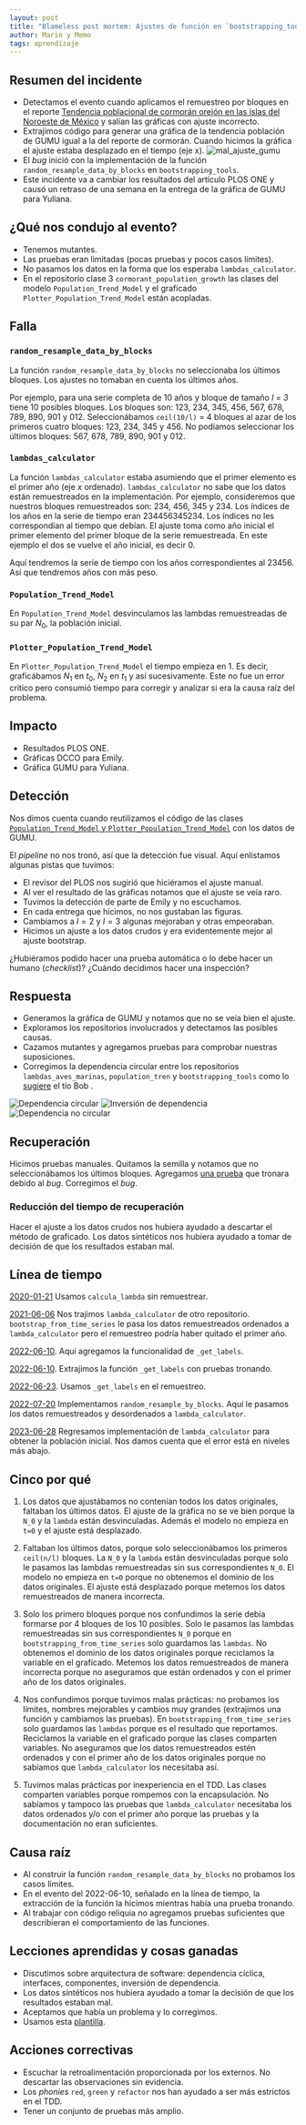 ```yaml
---
layout: post
title: "Blameless post mortem: Ajustes de función en `bootstrapping_tools`"
author: Mario y Memo
tags: aprendizaje
---
```


## Resumen del incidente

- Detectamos el evento cuando aplicamos el remuestreo por bloques en el reporte [Tendencia poblacional de cormorán orejón en las islas del Noroeste de México](https://bitbucket.org/IslasGECI/cormorant_population_growth/src/develop/reports/tendencia_poblacional_cormoran.tex) y salían las gráficas con ajuste incorrecto.
- Extrajimos código para generar una gráfica de la tendencia población de GUMU igual a la del reporte de cormorán. Cuando hicimos la gráfica el ajuste estaba desplazado en el tiempo (eje x).
![mal_ajuste_gumu](/assets/images/gumu_guadalupe_population_trend_wrong_fit.png)
- El _bug_ inició con la implementación de la función `random_resample_data_by_blocks` en `bootstrapping_tools`.
- Este incidente va a cambiar los resultados del artículo PLOS ONE y causó un retraso de una semana en la entrega de la gráfica de GUMU para Yuliana.

## ¿Qué nos condujo al evento?

- Tenemos mutantes.
- Las pruebas eran limitadas (pocas pruebas y pocos casos límites).
- No pasamos los datos en la forma que los esperaba `lambdas_calculator`.
- En el repositorio clase 3 `cormorant_population_growth` las clases del modelo `Population_Trend_Model` y el graficado `Plotter_Population_Trend_Model` están acopladas.

## Falla
### `random_resample_data_by_blocks` 
La función `random_resample_data_by_blocks` no seleccionaba los últimos bloques. 
Los ajustes no tomaban en cuenta los últimos años.

Por ejemplo, para una serie completa de 10 años y bloque de tamaño _l = 3_ tiene 10 posibles bloques.
Los bloques son: 123, 234, 345, 456, 567, 678, 789, 890, 901 y 012.
Seleccionábamos `ceil(10/l)` = 4 bloques al azar de los primeros cuatro bloques: 123, 234, 345 y 456. 
No podíamos seleccionar los últimos bloques: 567, 678, 789, 890, 901 y 012.

### `lambdas_calculator` 
La función `lambdas_calculator` estaba asumiendo que el primer elemento es el primer año (eje x ordenado).
`lambdas_calculator` no sabe que los datos están remuestreados en la implementación. 
Por ejemplo, consideremos que nuestros bloques remuestreados son: 234, 456, 345 y 234.
Los índices de los años en la serie de tiempo eran 234456345234.
Los índices no les correspondían al tiempo que debían.
El ajuste toma como año inicial el primer elemento del primer bloque de la serie remuestreada.
En este ejemplo el dos se vuelve el año inicial, es decir 0.

Aquí tendremos la serie de tiempo con los años correspondientes al 23456.
Así que tendremos años con más peso.

### `Population_Trend_Model` 
En `Population_Trend_Model` desvinculamos las lambdas remuestreadas de su par $N_0$, la población
inicial.

### `Plotter_Population_Trend_Model`
En `Plotter_Population_Trend_Model` el tiempo empieza en 1.
Es decir, graficábamos $N_1$ en $t_0$, $N_2$ en $t_1$ y así sucesivamente.
Este no fue un error crítico pero consumió tiempo para corregir y analizar si era la causa raíz del
problema.

## Impacto

- Resultados PLOS ONE.
- Gráficas DCCO para Emily.
- Gráfica GUMU para Yuliana.

## Detección

Nos dimos cuenta cuando reutilizamos el código de las clases [`Population_Trend_Model` y `Plotter_Population_Trend_Model`](https://bitbucket.org/IslasGECI/cormorant_population_growth/src/ee268ee38d3172f88908ba603ba0f11b967cd43e/src/calculate_cormorant_growth_rate.py#lines-55) con los datos de GUMU.

El _pipeline_  no nos tronó, así que la detección fue visual.
Aquí enlistamos algunas pistas que tuvimos:
- El revisor del PLOS nos sugirió que hiciéramos el ajuste manual.
- Al ver el resultado de las gráficas notamos que el ajuste se veía raro.
- Tuvimos la detección de parte de Emily y no escuchamos. 
- En cada entrega que hicimos, no nos gustaban las figuras.
- Cambiamos a $l=2$ y $l=3$ algunas mejoraban y otras empeoraban.
- Hicimos un ajuste a los datos crudos y era evidentemente mejor al ajuste bootstrap.

¿Hubiéramos podido hacer una prueba automática o lo debe hacer un humano (_checklist_)?
¿Cuándo decidimos hacer una inspección?

## Respuesta

- Generamos la gráfica de GUMU y notamos que no se veía bien el ajuste.
- Exploramos los repositorios involucrados y detectamos las posibles causas.
- Cazamos mutantes y agregamos pruebas para comprobar nuestras suposiciones.
- Corregimos la dependencia circular entre los repositorios `lambdas_aves_marinas`, `population_tren` y 
`bootstrapping_tools` como lo [sugiere](https://learning.oreilly.com/library/view/clean-architecture-a/9780134494272/ch14.xhtml#ch14) el tío Bob .

![Dependencia circular](/assets/images/cycle_dependency.png)
![Inversión de dependencia](/assets/images/cyle_dependency_solution.png)
![Dependencia no circular](/assets/images/no_cycle_dependency.png)

## Recuperación

Hicimos pruebas manuales.
Quitamos la semilla y notamos que no seleccionábamos los últimos bloques. 
Agregamos [una prueba](https://github.com/IslasGECI/bootstrapping_tools/blob/develop/tests/test_resample_distribution.py#L59) que tronara debido al _bug_.
Corregimos el _bug_. 

### Reducción del tiempo de recuperación
Hacer el ajuste a los datos crudos nos hubiera ayudado a descartar el método de graficado.
Los datos sintéticos nos hubiera ayudado a tomar de decisión de que los resultados estaban mal.


## Línea de tiempo

[2020-01-21](https://bitbucket.org/IslasGECI/cormorant_population_growth/commits/700faa4a08fed2ab44b4a8eebf2d55772253c3ec) Usamos `calcula_lambda` sin remuestrear.

[2021-06-06](https://github.com/IslasGECI/bootstrapping_tools/commit/0f933c0fd4e9e1bbdef42243a7a5153f6b58fdd3) Nos trajimos `lambda_calculator` de otro repositorio. `bootstrap_from_time_series` le pasa los datos remuestreados ordenados a `lambda_calculator` pero el remuestreo podría haber quitado el primer año.

[2022-06-10](https://github.com/IslasGECI/bootstrapping_tools/commit/2a693bdc1012b2a3fa210b6d1750cf73e1494306). Aquí agregamos la funcionalidad de `_get_labels`.

[2022-06-10](https://github.com/IslasGECI/bootstrapping_tools/commit/bddd257dc691bc3cddcbd1f603383c90b1a7d0c6). Extrajimos la función `_get_labels` con pruebas tronando.

[2022-06-23](https://github.com/IslasGECI/bootstrapping_tools/commit/b93b43a35799b15135164634b33b6e381574057b). Usamos `_get_labels` en el remuestreo.

[2022-07-20](https://github.com/IslasGECI/bootstrapping_tools/commit/9fb7f9ec617ec538265d56f5f6ebb0f6f7cad86f) Implementamos `random_resample_by_blocks`. Aquí le pasamos los datos remuestreados y desordenados a `lambda_calculator`.

[2023-06-28](https://github.com/IslasGECI/population_trend/commit/b2ec08f5f9a33e427c55dd5c2e61fea593905eb4) Regresamos implementación de `lambda_calculator` para obtener la población inicial. Nos damos cuenta que el error está en niveles más abajo.


## Cinco por qué

1. Los datos que ajustábamos no contenían todos los datos originales, faltaban los últimos datos.
El ajuste de la gráfica no se ve bien porque la `N_0` y la `lambda` están desvinculadas.
Además el modelo no empieza en `t=0` y el ajuste está desplazado.

2. Faltaban los últimos datos, porque solo seleccionábamos los primeros `ceil(n/l)` bloques.
La `N_0` y la `lambda` están desvinculadas porque solo le pasamos las lambdas remuestreadas sin sus correspondientes `N_0`.
El modelo no empieza en `t=0` porque no obtenemos el dominio de los datos originales.
El ajuste está desplazado porque metemos los datos remuestreados de manera incorrecta.

3. Solo los primero bloques porque nos confundimos la serie debía formarse por 4 bloques de los 10 posibles.
Solo le pasamos las lambdas remuestreadas sin sus correspondientes `N_0` porque en `bootstrapping_from_time_series` solo guardamos las `lambdas`.
No obtenemos el dominio de los datos originales porque reciclamos la variable en el graficado.
Metemos los datos remuestreados de manera incorrecta porque no aseguramos que están ordenados y con el primer año de los datos originales.

4. Nos confundimos porque tuvimos malas prácticas: no probamos los límites, nombres mejorables y cambios muy grandes (extrajimos una función y cambiamos las pruebas).
En `bootstrapping_from_time_series` solo guardamos las `lambdas` porque es el resultado que reportamos.
Reciclamos la variable en el graficado porque las clases comparten variables.
No aseguramos que los datos remuestreados estén ordenados y con el primer año de los datos originales porque no sabíamos que `lambda_calculator` los necesitaba así.

5. Tuvimos malas prácticas por inexperiencia en el TDD. 
Las clases comparten variables porque rompemos con la encapsulación.
No sabíamos y tampoco las pruebas que `lambda_calculator` necesitaba los datos ordenados y/o con el primer año porque las pruebas y la documentación no eran suficientes.

## Causa raíz
- Al construir la función `random_resample_data_by_blocks` no probamos los casos límites.
- En el evento del 2022-06-10, señalado en la línea de tiempo, la extracción de la función la hicimos mientras había una prueba tronando.
- Al trabajar con código reliquia no agregamos pruebas suficientes que describieran el comportamiento de las funciones.  

## Lecciones aprendidas y cosas ganadas
- Discutimos sobre arquitectura de software: dependencia cíclica, interfaces, componentes, inversión de dependencia.
- Los datos sintéticos nos hubiera ayudado a tomar la decisión de que los resultados estaban mal.
- Aceptamos que había un problema y lo corregimos.
- Usamos esta [plantilla](https://www.atlassian.com/incident-management/handbook/postmortems#what-is-post-mortem).

## Acciones correctivas
- Escuchar la retroalimentación proporcionada por los externos. No descartar las observaciones sin evidencia.
- Los _phonies_ `red`, `green` y `refactor` nos han ayudado a ser más estrictos en el TDD.
- Tener un conjunto de pruebas más amplio.
